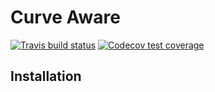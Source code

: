 
# Curve Aware
 <!-- badges: start -->
[![Travis build status](https://travis-ci.org/nickbrazeau/CurveAware.svg?branch=master)](https://travis-ci.org/nickbrazeau/CurveAware)
[![Codecov test coverage](https://codecov.io/gh/nickbrazeau/CurveAware/branch/master/graph/badge.svg)](https://codecov.io/gh/nickbrazeau/CurveAware?branch=master)  
<!-- badges: end -->
  
<description>

## Installation


